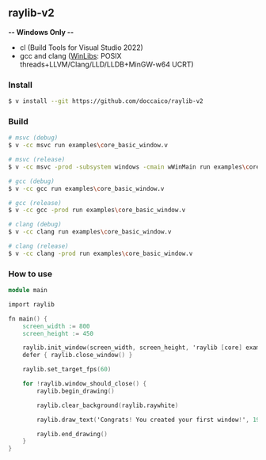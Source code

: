 ## raylib-v2

**-- Windows Only --**

- cl (Build Tools for Visual Studio 2022)
- gcc and clang ([WinLibs](https://winlibs.com/): POSIX threads+LLVM/Clang/LLD/LLDB+MinGW-w64 UCRT)

### Install
```sh
$ v install --git https://github.com/doccaico/raylib-v2
```

### Build
```sh
# msvc (debug)
$ v -cc msvc run examples\core_basic_window.v

# msvc (release)
$ v -cc msvc -prod -subsystem windows -cmain wWinMain run examples\core_basic_window.v

# gcc (debug)
$ v -cc gcc run examples\core_basic_window.v

# gcc (release)
$ v -cc gcc -prod run examples\core_basic_window.v

# clang (debug)
$ v -cc clang run examples\core_basic_window.v

# clang (release)
$ v -cc clang -prod run examples\core_basic_window.v
```

### How to use
```v
module main

import raylib

fn main() {
	screen_width := 800
	screen_height := 450

	raylib.init_window(screen_width, screen_height, 'raylib [core] example - basic window')
	defer { raylib.close_window() }

	raylib.set_target_fps(60)

	for !raylib.window_should_close() {
		raylib.begin_drawing()

		raylib.clear_background(raylib.raywhite)

		raylib.draw_text('Congrats! You created your first window!', 190, 200, 20, raylib.black)

		raylib.end_drawing()
	}
}
```
